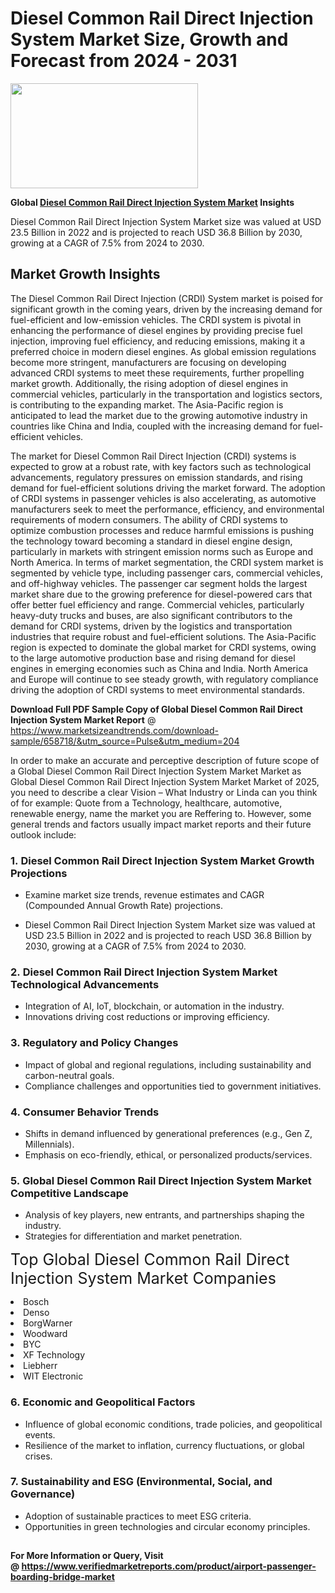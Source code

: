 <H1>Diesel Common Rail Direct Injection System Market Size, Growth and Forecast from 2024 - 2031</H1><img class="aligncenter size-medium wp-image-584254" src="https://thirdeyenews.in/wp-content/uploads/2024/09/Global-Market-Research-300x168.jpeg" alt="" width="300" height="168" /><p><strong>Global&nbsp;<a href="https://www.marketsizeandtrends.com/download-sample/658718/&amp;utm_source=Pulse&amp;utm_medium=204">Diesel Common Rail Direct Injection System Market</a> Insights</strong></p><p>Diesel Common Rail Direct Injection System Market size was valued at USD 23.5 Billion in 2022 and is projected to reach USD 36.8 Billion by 2030, growing at a CAGR of 7.5% from 2024 to 2030.</p><p><h2>Market Growth Insights</h2> <p>The Diesel Common Rail Direct Injection (CRDI) System market is poised for significant growth in the coming years, driven by the increasing demand for fuel-efficient and low-emission vehicles. The CRDI system is pivotal in enhancing the performance of diesel engines by providing precise fuel injection, improving fuel efficiency, and reducing emissions, making it a preferred choice in modern diesel engines. As global emission regulations become more stringent, manufacturers are focusing on developing advanced CRDI systems to meet these requirements, further propelling market growth. Additionally, the rising adoption of diesel engines in commercial vehicles, particularly in the transportation and logistics sectors, is contributing to the expanding market. The Asia-Pacific region is anticipated to lead the market due to the growing automotive industry in countries like China and India, coupled with the increasing demand for fuel-efficient vehicles. </p> <p>The market for Diesel Common Rail Direct Injection (CRDI) systems is expected to grow at a robust rate, with key factors such as technological advancements, regulatory pressures on emission standards, and rising demand for fuel-efficient solutions driving the market forward. The adoption of CRDI systems in passenger vehicles is also accelerating, as automotive manufacturers seek to meet the performance, efficiency, and environmental requirements of modern consumers. The ability of CRDI systems to optimize combustion processes and reduce harmful emissions is pushing the technology toward becoming a standard in diesel engine design, particularly in markets with stringent emission norms such as Europe and North America. In terms of market segmentation, the CRDI system market is segmented by vehicle type, including passenger cars, commercial vehicles, and off-highway vehicles. The passenger car segment holds the largest market share due to the growing preference for diesel-powered cars that offer better fuel efficiency and range. Commercial vehicles, particularly heavy-duty trucks and buses, are also significant contributors to the demand for CRDI systems, driven by the logistics and transportation industries that require robust and fuel-efficient solutions. The Asia-Pacific region is expected to dominate the global market for CRDI systems, owing to the large automotive production base and rising demand for diesel engines in emerging economies such as China and India. North America and Europe will continue to see steady growth, with regulatory compliance driving the adoption of CRDI systems to meet environmental standards. </p><p><span class=""><strong>Download Full PDF Sample Copy of Global Diesel Common Rail Direct Injection System Market Report</strong> @ <a href="https://www.marketsizeandtrends.com/download-sample/658718/&amp;utm_source=Pulse&amp;utm_medium=204" target="_blank">https://www.marketsizeandtrends.com/download-sample/658718/&amp;utm_source=Pulse&amp;utm_medium=204</a></span></p><p>In order to make an accurate and perceptive description of future scope of a Global&nbsp;Diesel Common Rail Direct Injection System Market Market as Global&nbsp;Diesel Common Rail Direct Injection System Market Market of 2025, you need to describe a clear Vision &ndash; What Industry or Linda can you think of for example: Quote from a Technology, healthcare, automotive, renewable energy, name the market you are Reffering to. However, some general trends and factors usually impact market reports and their future outlook include:</p><h3>1.&nbsp;<strong>Diesel Common Rail Direct Injection System Market Growth Projections</strong></h3><ul><li>Examine market size trends, revenue estimates and CAGR (Compounded Annual Growth Rate) projections.</li><li><p>Diesel Common Rail Direct Injection System Market size was valued at USD 23.5 Billion in 2022 and is projected to reach USD 36.8 Billion by 2030, growing at a CAGR of 7.5% from 2024 to 2030.</p></li></ul><h3>2.&nbsp;<strong>Diesel Common Rail Direct Injection System Market Technological Advancements</strong></h3><ul><li>Integration of AI, IoT, blockchain, or automation in the industry.</li><li>Innovations driving cost reductions or improving efficiency.</li></ul><h3>3.&nbsp;<strong>Regulatory and Policy Changes</strong></h3><ul><li>Impact of global and regional regulations, including sustainability and carbon-neutral goals.</li><li>Compliance challenges and opportunities tied to government initiatives.</li></ul><h3>4.&nbsp;<strong>Consumer Behavior Trends</strong></h3><ul><li>Shifts in demand influenced by generational preferences (e.g., Gen Z, Millennials).</li><li>Emphasis on eco-friendly, ethical, or personalized products/services.</li></ul><h3>5.&nbsp;<strong>Global Diesel Common Rail Direct Injection System Market Competitive Landscape</strong></h3><ul><li>Analysis of key players, new entrants, and partnerships shaping the industry.</li><li>Strategies for differentiation and market penetration.</li></ul><p data-pm-slice="1 1 []"><span style="color: inherit; font-family: inherit; font-size: 25px;">Top Global Diesel Common Rail Direct Injection System Market Companies</span></p><div class="" data-test-id=""><p><li>Bosch</li><li> Denso</li><li> BorgWarner</li><li> Woodward</li><li> BYC</li><li> XF Technology</li><li> Liebherr</li><li> WIT Electronic</li></p></div><h3>6.&nbsp;<strong>Economic and Geopolitical Factors</strong></h3><ul><li>Influence of global economic conditions, trade policies, and geopolitical events.</li><li>Resilience of the market to inflation, currency fluctuations, or global crises.</li></ul><h3>7.&nbsp;<strong>Sustainability and ESG (Environmental, Social, and Governance)</strong></h3><ul><li>Adoption of sustainable practices to meet ESG criteria.</li><li>Opportunities in green technologies and circular economy principles.</li></ul><h2><strong style="font-size: 14px;">For More Information or Query, Visit @&nbsp;</strong><a style="background-color: #ffffff; font-size: 14px;" href="https://www.marketsizeandtrends.com/report/diesel-common-rail-direct-injection-system-market/" target="_blank">https://www.verifiedmarketreports.com/product/airport-passenger-boarding-bridge-market</a></h2>
